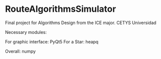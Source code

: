 # RouteAlgorithmsSimulator
Final project for Algorithms Design from the ICE major. CETYS Universidad 

Necessary modules:

For graphic interface:
  PyQt5
 For a Star:
  heapq
 
 Overall:
  numpy
